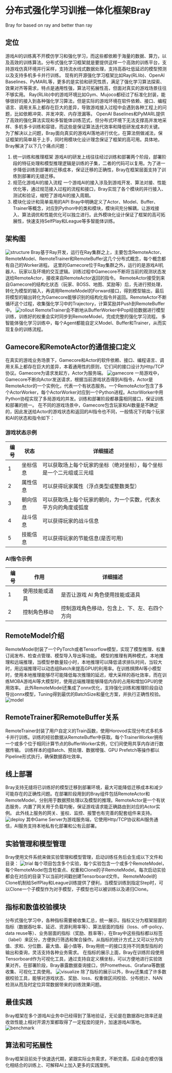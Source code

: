 # 分布式强化学习训推一体化框架Bray
Bray for based on ray and better than ray
## 定位
游戏AI的训练离不开模仿学习和强化学习，而这些都依赖于海量的数据、算力，以及高效的训练算法。分布式强化学习框架就是要提供这样一个高效的训练平台，支持游戏仿真环境并行采样，支持流水线式数据处理，支持高吞吐低延迟的模型预测以及支持多机多卡并行训练。
现有的开源强化学习框架比如Ray(RLlib)、OpenAI Baselines、PyMARL等，更多的是实验和研究性质，满足了强化学习算法探索、效果对齐等需求，特点是通用性强，算法可拓展性高，但面对真实的游戏场景往往不够实用。
Ray(RLlib)中的游戏环境比如Gym、Mujoco都经过了标准化封装，能够很好的接入到各种强化学习算法，但是实际的游戏环境在软件依赖、接口、编程语言、调用关系上都存在巨大的差异，导致游戏接入过程中会遇到各种工程上的问题，比如依赖冲突、并发冲突、内存泄漏等。
OpenAI Baselines和PyMARL提供了高效的强化算法实现和多智能体训练范式，但分布式环境下无法支撑高并发地采样、多机多卡训练和容错，而这些是保证算法迭代效率和降低研发成本的关键。
为了解决以上问题，Bray面向真实的游戏AI落地进行优化，在算法侧做减法，保证框架的简单易于上手，同时用模块化设计理念保证了框架的高可用。具体地，Bray解决了以下几个痛点问题：
1. 统一训练和推理框架
游戏AI的研发上线往往经过训练和部署两个阶段，部署阶段的特征处理和模型推理逻辑是训练的子集，二者的代码可以复用。为了进一步降低训练到部署的迁移成本，保证迁移的正确性，Bray在框架层面支持了训练到部署的无缝迁移。
1. 规范化游戏AI的接入流程
一个游戏AI的接入涉及到游戏开发、算法对接、性能优化等，通过规范接入过程的流程和接口，Bray实现了各个模块的并行接入、测试和验证，缩短了游戏AI的接入周期。
1. 模块化设计和简单易用的API
Bray中明确定义了Actor、Model、Buffer、Trainer等概念，对应到Python中的类和模块，模块间充分解耦，让游戏接入、算法调优和性能优化可以独立进行。此外模块化设计保证了框架的高可拓展性，快速支持SelfPlay和League等多智能体训练。
## 架构图
![structure](../docs/img/structure.jpg)
Bray基于Ray开发，运行在Ray集群之上，主要包含RemoteActor、RemoteModel、RemoteTrainer和RemoteBuffer这几个分布式概念，每个概念都有自己的Worker进程。
这里的Gamecore位于Ray集群之外，运行的是游戏AI机器人、玩家以及环境的交互逻辑。训练过程中Gamecore不断将当前的观测状态发送给RemoteActor，接收来自RemoteActor返回的指令。
RemoteActor接受到来自Gamecore的结构化状态（玩家、BOSS、地图、奖励等）后，先进行预处理，转化为模型的输入，再调用RemoteModel的Forward接口，得到模型输出，最后将模型的输出转化为Gamecore能够识别的结构化指令并返回。RemoteActor不断循环这个过程，收集强化学习中的Trajectory，计算奖励并Push到RemoteBuffer中。
![rollout](../docs/img/rollout.png)
RemoteTrainer会不断地从BufferWorker中Pop经验数据进行模型训练，训练好的权重会实时同步到RemoteModel，完成完整的强化学习流程。
多智能体强化学习训练中，每个Agent都能自定义Model、Buffer和Trainer，从而实现复杂的训练流程。
## Gamecore和RemoteActor的通信接口定义
在真实的游戏业务场景下，Gamecore和Actor的软件依赖、接口、编程语言、调用关系上都存在巨大的差异，本着通用性的原则，它们间的接口设计为Http/TCP协议。Gamecore为请求发起方，Actor为服务端。
![gamecore](../docs/img/gamecore.png)
一局游戏中，Gamecore不断向Actor发送请求，根据当前游戏状态得到AI指令，Actor是RemoteActor的一个实例化，代表一个有状态服务。一个RemoteActor包含了多个ActorWorker，每个ActorWorker对应到一个Python进程。ActorWorker中用Python协程实现了多局游戏的并发。训练和部署阶段都暴露相同接口，保证训练和部署的统一。
在不同的游戏场景中，Gamecore包含玩家和AI数量是不确定的，因此发送给Actor的游戏状态和返回的AI指令也不同，一般情况下的每个玩家和AI的状态和指令如下：
### 游戏状态示例
| 编号 | 状态   | 详细描述                                       |
|----|------|---------------------------------------------|
| 1  | 坐标信息 | 可以获取场上每个玩家的坐标（绝对坐标），每个坐标是一个二元组或三元组   |
| 2  | 属性信息 | 可以获得玩家属性（浮点类型或整数类型）                             |
| 3  | 朝向信息 | 可以获取场上每个玩家的朝向，为一个实数，代表水平方向的角度或弧度         |
| 4  | 战斗信息 | 可以获得玩家的战斗信息                                      |
| 5  | 技能信息 | 可以获得玩家的节能信息(是否可用)                               |
###  AI指令示例
| 编号 | 作用     | 详细描述                                       |
|----|--------|---------------------------------------------|
| 1  | 使用技能或道具 | 是否让游戏 AI 角色使用技能或道具                  |
| 2  | 控制角色移动   | 控制游戏角色移动，包含上、下、左、右四个方向        |
## RemoteModel介绍
RemoteModel封装了一个PyTorch或者Tensorflow模型，实现了模型推理、权重订阅发布、检查点管理、模型导入导出等功能。
模型的推理有两种模式，本地推理和远端推理，当模型参数量较小时，本地推理可以降低请求排队时间，当较大时，用远端推理可以动态组Batch来提高GPU的利用率。在训练棋牌AI等小模型时，使用本地推理能够尽可能降低每次推理的延迟，增大采样的吞吐效率，而在训练MOBA游戏AI等大模型时，使用远端推理能够降低内存的占用和增加GPU的使用效率。
此外RemoteModel还集成了onnx优化，支持强化训练和推理阶段自动导出onnx模型，Tuning得到最优的BatchSize和量化方案，并执行正确性校验。
![model](../docs/img/model.png)
## RemoteTrainer和RemoteBuffer关系
RemoteTrainer封装了用户自定义的Train函数，使用Horovod实现分布式多机多卡并行训练。训练的经验数据从RemoteBuffer中获取。每个TrainerWorker拥有一个或多个位于相同计算节点的BufferWorker实例，它们间使用共享内存进行数据传输。
训练样本的组Batch、预处理、数据增强、GPU Prefetch等操作都以Pipeline形式执行，确保数据吞吐效率。
## 线上部署
Bray支持无缝将已训练好的模型迁移到部署环境，最大可能降低迁移成本和减少可能存在的正确性问题。在部署阶段用到的Bray组件包括RemoteActor和RemoteModel，分别用于数据预处理以及模型的推理。RemoteActor是一个有状态服务，内置了网关用于负载均衡，保证游戏请求能正确路由到对应的Actor实例。
此外线上服务的网关、鉴权、监控、报警也有完善的配套组件来支持。
![deploy](../docs/img/actor.png)
其中Game Server为游戏服务端，它使用Http/TCP协议和AI服务通信，AI服务支持本地私有化部署和公有云部署。
## 实验管理和模型管理
Bray使用文件系统来做实验管理和模型管理，启动训练任务后会生成以下文件和目录：
![trial](../docs/img/trial.png)
每个项目包含多个实验，每个实验包含一个或多个RemoteModel，每个RemoteModel包含检查点、权重和Clone的子RemoteModel。每次启动实验都会在对应的目录下以当前时间戳创建Tensorboard文件。
RemoteModel的Clone机制给SelfPlay和League训练提供了便利，当模型训练到指定Step时，可以Clone一个子模型作为对手模型，子模型也可以被训练以及递归Clone。
## 指标和数值校验模块
分布式强化学习中，各种指标需要被收集汇总，统一展示。指标又分为框架层面的指标（数据吞吐率、延迟、资源利用率等）、算法层面的指标（loss、off-policy、data reuse等）、业务层面的指标（奖励、胜率等），在Bray中这些指标都以标签（label）来区分，方便执行筛选和聚合操作。从指标的统计方式上又可以分为均值、求和、分位数、最大值、最小值等，Bray用统一的接口支持不同类型指标的输出和查询，灵活支持各种业务需求。
在指标的展示上面，Bray在训练阶段使用Tensorboard作为可视化工具，通过支持自定义横坐标，可以方便地进行实验效果对齐。在部署阶段，Bray暴露数据查询接口，供Prometheus、Grafana等数据收集、可视化工具使用。
![visualize](../docs/img/visualize.png)
除了指标的展示以外，Bray还集成了许多数据校验工具，能够对游戏状态、奖励、loss、权重做区间校验、分布统计、NAN检测从而及时定位异常数据带来的训练效果问题。
## 最佳实践
Bray框架在多个游戏AI业务中已经得到了落地验证，无论是在数据吞吐效率还是收敛性能上相对开源方案都取得了一定程度的提升，加速游戏AI落地。
![benchmark](../docs/img/benchmark.png)
## 算法和可拓展性
Bray框架目前处于快速迭代期，紧跟实际业务需求，不断完善。后续会在模仿强化相结合的训练上、可解释AI上加入更多的实践案例。